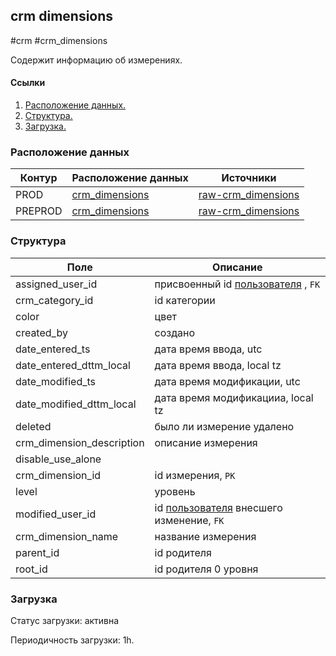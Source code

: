 ## crm dimensions
#crm #crm_dimensions

Содержит информацию об измерениях.


#### Ссылки
1. [Расположение данных.](#расположение-данных)
2. [Структура.](#структура)
3. [Загрузка.](#загрузка)


### Расположение данных

| Контур    | Расположение данных   | Источники |
| --------- | -------------------   | --------- |
| PROD      | [crm_dimensions](https://yt.yandex-team.ru/hahn/navigation?path=//home/cloud-dwh/data/prod/ods/crm/crm_dimensions) | [raw-crm_dimensions](https://yt.yandex-team.ru/hahn/navigation?path=//home/cloud-dwh/data/prod/raw/mysql/crm-cloud/cloud8_dimensions) |
| PREPROD   | [crm_dimensions](https://yt.yandex-team.ru/hahn/navigation?path=//home/cloud-dwh/data/prod/ods/crm/crm_dimensions) | [raw-crm_dimensions](https://yt.yandex-team.ru/hahn/navigation?path=//home/cloud-dwh/data/prod/raw/mysql/crm-cloud/cloud8_dimensions) |


### Структура

| Поле                      | Описание                                                                                                                         |
|---------------------------|----------------------------------------------------------------------------------------------------------------------------------|
| assigned_user_id          | присвоенный id [пользователя](https://a.yandex-team.ru/arc_vcs/cloud/dwh/nirvana/vh/workflows/ods/yt/crm/crm_users) , `FK`       |
| crm_category_id           | id категории                                                                                                                     |
| color                     | цвет                                                                                                                             |
| created_by                | создано                                                                                                                          |
| date_entered_ts           | дата время ввода, utc                                                                                                            |
| date_entered_dttm_local   | дата время ввода, local tz                                                                                                       |
| date_modified_ts          | дата время модификации, utc                                                                                                      |
| date_modified_dttm_local  | дата время модификацииа, local tz                                                                                                |
| deleted                   | было ли измерение удалено                                                                                                        |
| crm_dimension_description | описание измерения                                                                                                               |
| disable_use_alone         |                                                                                                                                  |
| crm_dimension_id          | id измерения, `PK`                                                                                                               |
| level                     | уровень                                                                                                                          |
| modified_user_id          | id [пользователя](https://a.yandex-team.ru/arc_vcs/cloud/dwh/nirvana/vh/workflows/ods/yt/crm/crm_users) внесшего изменение, `FK` |
| crm_dimension_name        | название измерения                                                                                                               |
| parent_id                 | id родителя                                                                                                                      |
| root_id                   | id родителя 0 уровня                                                                                                             |


### Загрузка
Статус загрузки: активна

Периодичность загрузки: 1h.
